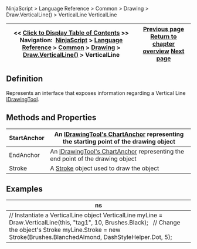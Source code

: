 ﻿
NinjaScript \> Language Reference \> Common \> Drawing \> Draw.VerticalLine() \> VerticalLine
VerticalLine

| \<\< [Click to Display Table of Contents](verticalline.md) \>\> **Navigation:**     [NinjaScript](ninjascript-1.md) \> [Language Reference](language_reference_wip-1.md) \> [Common](common-1.md) \> [Drawing](drawing-1.md) \> [Draw.VerticalLine()](draw_verticalline-1.md) \> VerticalLine | [Previous page](draw_verticalline-1.md) [Return to chapter overview](draw_verticalline-1.md) [Next page](brushes-1.md) |
| --- | --- |

## Definition
Represents an interface that exposes information regarding a Vertical Line [IDrawingTool](idrawingtool-1.md).
 
## Methods and Properties
| StartAnchor | An [IDrawingTool's ChartAnchor](idrawingtool-1.htm#chartanchor) representing the starting point of the drawing object |
| --- | --- |
| EndAnchor | An [IDrawingTool's ChartAnchor](idrawingtool-1.htm#chartanchor) representing the end point of the drawing object |
| Stroke | A [Stroke](stroke_class-1.md) object used to draw the object |

## 
## 
## Examples
| ns |
| --- |
| // Instantiate a VerticalLine object VerticalLine myLine \= Draw.VerticalLine(this, "tag1", 10, Brushes.Black);    // Change the object's Stroke myLine.Stroke \= new Stroke(Brushes.BlanchedAlmond, DashStyleHelper.Dot, 5); |

